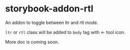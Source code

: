 # storybook-addon-rtl

An addon to toggle between ltr and rtl mode.

`ltr` or `rtl` class will be added to `body` tag with ← tool icon.

More doc is coming soon.
